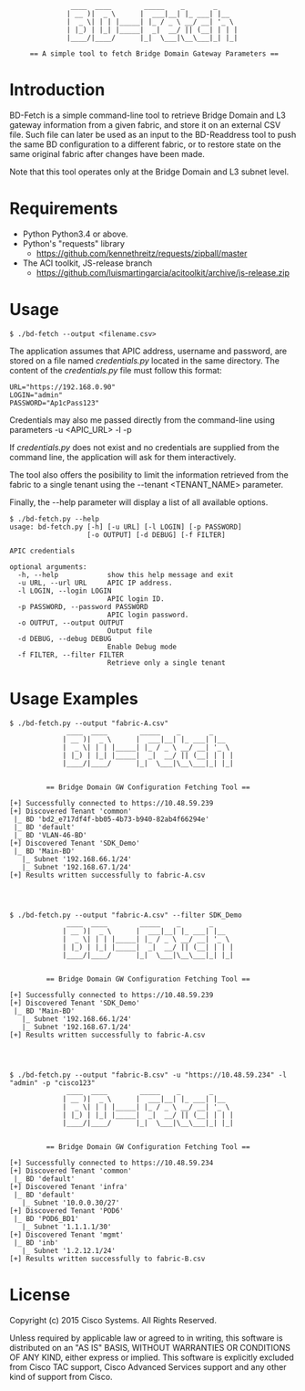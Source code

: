                    ____  ____        _____    _       _ 
                  | __ )|  _ \      |  ___|__| |_ ___| |__
                  |  _ \| | | |_____| |_ / _ \ __/ __| '_ \
                  | |_) | |_| |_____|  _|  __/ || (__| | | |
                  |____/|____/      |_|  \___|\__\___|_| |_|

         == A simple tool to fetch Bridge Domain Gateway Parameters ==

Introduction
=============
BD-Fetch is a simple command-line tool to retrieve Bridge Domain and L3 gateway
information from a given fabric, and store it on an external CSV file. Such file
can later be used as an input to the BD-Readdress tool to push the same BD
configuration to a different fabric, or to restore state on the same original
fabric after changes have been made.

Note that this tool operates only at the Bridge Domain and L3 subnet level.

Requirements
=============
* Python Python3.4 or above.
* Python's "requests" library
  * https://github.com/kennethreitz/requests/zipball/master
* The ACI toolkit, JS-release branch
  * https://github.com/luismartingarcia/acitoolkit/archive/js-release.zip

Usage
=====

    $ ./bd-fetch --output <filename.csv> 

The application assumes that APIC address, username and password, are
stored on a file named *credentials.py* located in the same directory. The 
content of the *credentials.py* file must follow this format:

    URL="https://192.168.0.90"
    LOGIN="admin"
    PASSWORD="Ap1cPass123"

Credentials may also me passed directly from the command-line using
parameters -u <APIC_URL> -l <USERNAME> -p <PASSWORD>

If *credentials.py* does not exist and no credentials are supplied from
the command line, the application will ask for them interactively. 

The tool also offers the posibility to limit the information retrieved from
the fabric to a single tenant using the --tenant <TENANT_NAME> parameter.

Finally, the --help parameter will display a list of all available options.

    $ ./bd-fetch.py --help
    usage: bd-fetch.py [-h] [-u URL] [-l LOGIN] [-p PASSWORD]
                       [-o OUTPUT] [-d DEBUG] [-f FILTER]
    
    APIC credentials
    
    optional arguments:
      -h, --help            show this help message and exit
      -u URL, --url URL     APIC IP address.
      -l LOGIN, --login LOGIN
                            APIC login ID.
      -p PASSWORD, --password PASSWORD
                            APIC login password.
      -o OUTPUT, --output OUTPUT
                            Output file
      -d DEBUG, --debug DEBUG
                            Enable Debug mode
      -f FILTER, --filter FILTER
                            Retrieve only a single tenant



Usage Examples
==============

    $ ./bd-fetch.py --output "fabric-A.csv"
                  ____  ____        _____    _       _
                 | __ )|  _ \      |  ___|__| |_ ___| |__
                 |  _ \| | | |_____| |_ / _ \ __/ __| '_ \
                 | |_) | |_| |_____|  _|  __/ || (__| | | |
                 |____/|____/      |_|  \___|\__\___|_| |_|
    
    
             == Bridge Domain GW Configuration Fetching Tool ==
    
    [+] Successfully connected to https://10.48.59.239
    [+] Discovered Tenant 'common'
     |_ BD 'bd2_e717df4f-bb05-4b73-b940-82ab4f66294e'
     |_ BD 'default'
     |_ BD 'VLAN-46-BD'
    [+] Discovered Tenant 'SDK_Demo'
     |_ BD 'Main-BD'
       |_ Subnet '192.168.66.1/24'
       |_ Subnet '192.168.67.1/24'
    [+] Results written successfully to fabric-A.csv



    
    $ ./bd-fetch.py --output "fabric-A.csv" --filter SDK_Demo
                  ____  ____        _____    _       _
                 | __ )|  _ \      |  ___|__| |_ ___| |__
                 |  _ \| | | |_____| |_ / _ \ __/ __| '_ \
                 | |_) | |_| |_____|  _|  __/ || (__| | | |
                 |____/|____/      |_|  \___|\__\___|_| |_|
    
    
             == Bridge Domain GW Configuration Fetching Tool ==
    
    [+] Successfully connected to https://10.48.59.239
    [+] Discovered Tenant 'SDK_Demo'
     |_ BD 'Main-BD'
       |_ Subnet '192.168.66.1/24'
       |_ Subnet '192.168.67.1/24'
    [+] Results written successfully to fabric-A.csv



    
    $ ./bd-fetch.py --output "fabric-B.csv" -u "https://10.48.59.234" -l "admin" -p "cisco123"
                  ____  ____        _____    _       _
                 | __ )|  _ \      |  ___|__| |_ ___| |__
                 |  _ \| | | |_____| |_ / _ \ __/ __| '_ \
                 | |_) | |_| |_____|  _|  __/ || (__| | | |
                 |____/|____/      |_|  \___|\__\___|_| |_|
    
    
             == Bridge Domain GW Configuration Fetching Tool ==
    
    [+] Successfully connected to https://10.48.59.234
    [+] Discovered Tenant 'common'
     |_ BD 'default'
    [+] Discovered Tenant 'infra'
     |_ BD 'default'
       |_ Subnet '10.0.0.30/27'
    [+] Discovered Tenant 'POD6'
     |_ BD 'POD6_BD1'
       |_ Subnet '1.1.1.1/30'
    [+] Discovered Tenant 'mgmt'
     |_ BD 'inb'
       |_ Subnet '1.2.12.1/24'
    [+] Results written successfully to fabric-B.csv


License
=======
Copyright (c) 2015 Cisco Systems. All Rights Reserved.

Unless required by applicable law or agreed to in writing, this software
is distributed on an "AS IS" BASIS, WITHOUT WARRANTIES OR CONDITIONS OF
ANY KIND, either express or implied. This software is explicitly excluded
from Cisco TAC support, Cisco Advanced Services support and any other kind
of support from Cisco.

